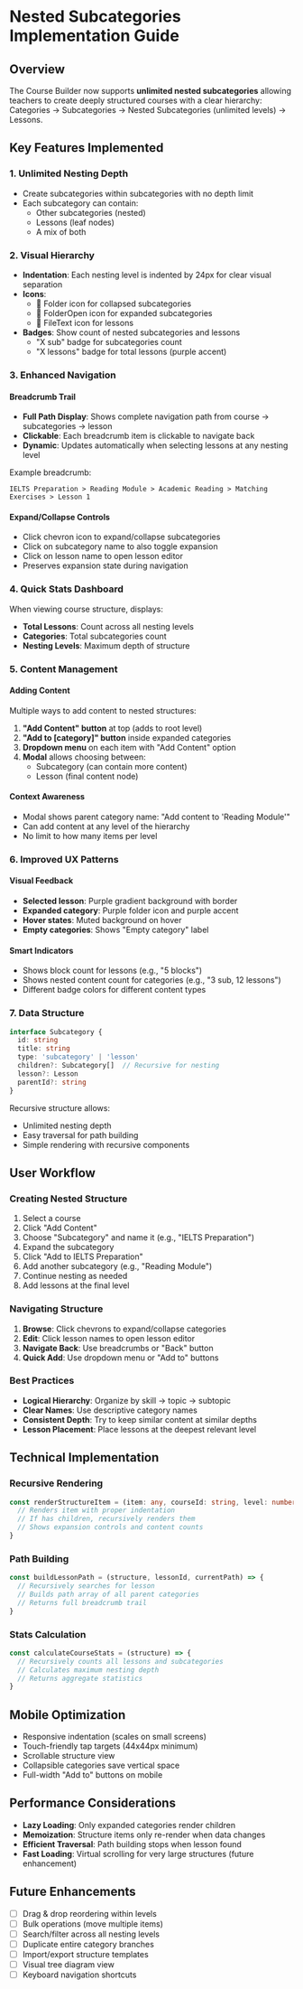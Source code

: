 # Nested Subcategories Implementation Guide

## Overview
The Course Builder now supports **unlimited nested subcategories** allowing teachers to create deeply structured courses with a clear hierarchy: Categories → Subcategories → Nested Subcategories (unlimited levels) → Lessons.

## Key Features Implemented

### 1. **Unlimited Nesting Depth**
- Create subcategories within subcategories with no depth limit
- Each subcategory can contain:
  - Other subcategories (nested)
  - Lessons (leaf nodes)
  - A mix of both

### 2. **Visual Hierarchy**
- **Indentation**: Each nesting level is indented by 24px for clear visual separation
- **Icons**:
  - 📁 Folder icon for collapsed subcategories
  - 📂 FolderOpen icon for expanded subcategories  
  - 📄 FileText icon for lessons
- **Badges**: Show count of nested subcategories and lessons
  - "X sub" badge for subcategories count
  - "X lessons" badge for total lessons (purple accent)

### 3. **Enhanced Navigation**

#### Breadcrumb Trail
- **Full Path Display**: Shows complete navigation path from course → subcategories → lesson
- **Clickable**: Each breadcrumb item is clickable to navigate back
- **Dynamic**: Updates automatically when selecting lessons at any nesting level

Example breadcrumb:
```
IELTS Preparation > Reading Module > Academic Reading > Matching Exercises > Lesson 1
```

#### Expand/Collapse Controls
- Click chevron icon to expand/collapse subcategories
- Click on subcategory name to also toggle expansion
- Click on lesson name to open lesson editor
- Preserves expansion state during navigation

### 4. **Quick Stats Dashboard**
When viewing course structure, displays:
- **Total Lessons**: Count across all nesting levels
- **Categories**: Total subcategories count
- **Nesting Levels**: Maximum depth of structure

### 5. **Content Management**

#### Adding Content
Multiple ways to add content to nested structures:
1. **"Add Content" button** at top (adds to root level)
2. **"Add to [category]" button** inside expanded categories
3. **Dropdown menu** on each item with "Add Content" option
4. **Modal** allows choosing between:
   - Subcategory (can contain more content)
   - Lesson (final content node)

#### Context Awareness
- Modal shows parent category name: "Add content to 'Reading Module'"
- Can add content at any level of the hierarchy
- No limit to how many items per level

### 6. **Improved UX Patterns**

#### Visual Feedback
- **Selected lesson**: Purple gradient background with border
- **Expanded category**: Purple folder icon and purple accent
- **Hover states**: Muted background on hover
- **Empty categories**: Shows "Empty category" label

#### Smart Indicators
- Shows block count for lessons (e.g., "5 blocks")
- Shows nested content count for categories (e.g., "3 sub, 12 lessons")
- Different badge colors for different content types

### 7. **Data Structure**

```typescript
interface Subcategory {
  id: string
  title: string
  type: 'subcategory' | 'lesson'
  children?: Subcategory[]  // Recursive for nesting
  lesson?: Lesson
  parentId?: string
}
```

Recursive structure allows:
- Unlimited nesting depth
- Easy traversal for path building
- Simple rendering with recursive components

## User Workflow

### Creating Nested Structure
1. Select a course
2. Click "Add Content" 
3. Choose "Subcategory" and name it (e.g., "IELTS Preparation")
4. Expand the subcategory
5. Click "Add to IELTS Preparation"
6. Add another subcategory (e.g., "Reading Module")
7. Continue nesting as needed
8. Add lessons at the final level

### Navigating Structure
1. **Browse**: Click chevrons to expand/collapse categories
2. **Edit**: Click lesson names to open lesson editor
3. **Navigate Back**: Use breadcrumbs or "Back" button
4. **Quick Add**: Use dropdown menu or "Add to" buttons

### Best Practices
- **Logical Hierarchy**: Organize by skill → topic → subtopic
- **Clear Names**: Use descriptive category names
- **Consistent Depth**: Try to keep similar content at similar depths
- **Lesson Placement**: Place lessons at the deepest relevant level

## Technical Implementation

### Recursive Rendering
```typescript
const renderStructureItem = (item: any, courseId: string, level: number) => {
  // Renders item with proper indentation
  // If has children, recursively renders them
  // Shows expansion controls and content counts
}
```

### Path Building
```typescript
const buildLessonPath = (structure, lessonId, currentPath) => {
  // Recursively searches for lesson
  // Builds path array of all parent categories
  // Returns full breadcrumb trail
}
```

### Stats Calculation
```typescript
const calculateCourseStats = (structure) => {
  // Recursively counts all lessons and subcategories
  // Calculates maximum nesting depth
  // Returns aggregate statistics
}
```

## Mobile Optimization
- Responsive indentation (scales on small screens)
- Touch-friendly tap targets (44x44px minimum)
- Scrollable structure view
- Collapsible categories save vertical space
- Full-width "Add to" buttons on mobile

## Performance Considerations
- **Lazy Loading**: Only expanded categories render children
- **Memoization**: Structure items only re-render when data changes
- **Efficient Traversal**: Path building stops when lesson found
- **Fast Loading**: Virtual scrolling for very large structures (future enhancement)

## Future Enhancements
- [ ] Drag & drop reordering within levels
- [ ] Bulk operations (move multiple items)
- [ ] Search/filter across all nesting levels
- [ ] Duplicate entire category branches
- [ ] Import/export structure templates
- [ ] Visual tree diagram view
- [ ] Keyboard navigation shortcuts
